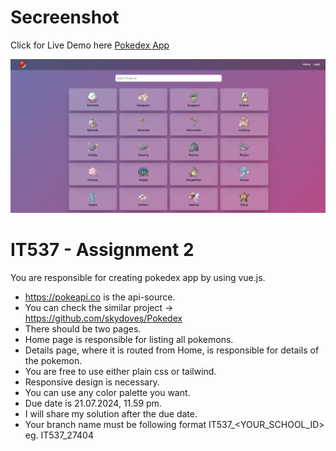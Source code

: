 
# Secreenshot

Click for Live Demo here [Pokedex App](https://main--magenta-malabi-cec339.netlify.app/)

<img src='src/assets/photo.png' />

# IT537 - Assignment 2

You are responsible for creating pokedex app by using vue.js.

- https://pokeapi.co is the api-source.
- You can check the similar project -> https://github.com/skydoves/Pokedex
- There should be two pages.
- Home page is responsible for listing all pokemons.
- Details page, where it is routed from Home, is responsible for details of the pokemon.
- You are free to use either plain css or tailwind.
- Responsive design is necessary.
- You can use any color palette you want.
- Due date is 21.07.2024, 11.59 pm.
- I will share my solution after the due date.
- Your branch name must be following format IT537_<YOUR_SCHOOL_ID> eg. IT537_27404


